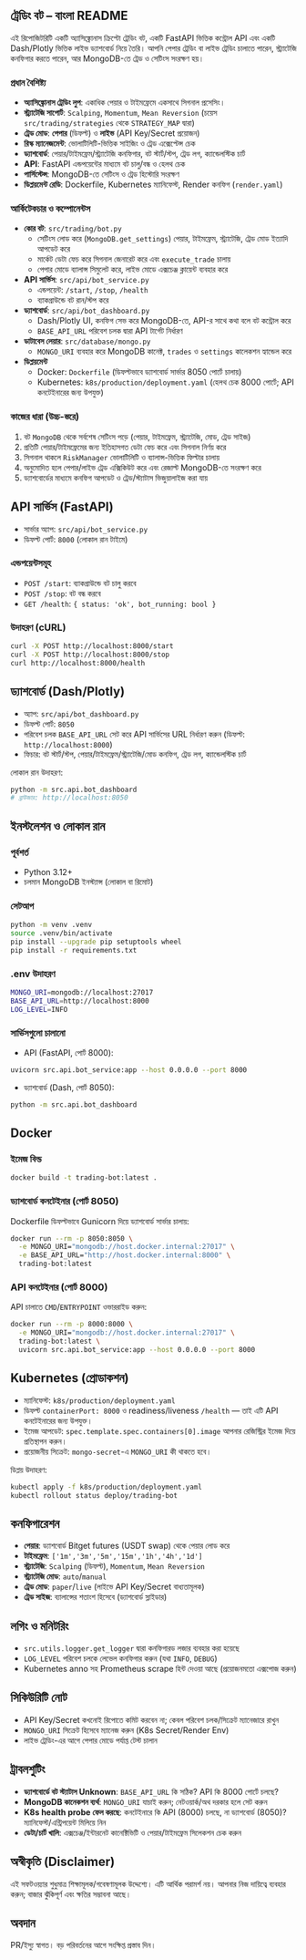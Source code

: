 ## ট্রেডিং বট – বাংলা README

এই রিপোজিটরিটি একটি অ্যাসিঙ্ক্রোনাস ক্রিপ্টো ট্রেডিং বট, একটি FastAPI ভিত্তিক কন্ট্রোল API এবং একটি Dash/Plotly ভিত্তিক লাইভ ড্যাশবোর্ড নিয়ে তৈরি। আপনি পেপার ট্রেডিং বা লাইভ ট্রেডিং চালাতে পারেন, স্ট্র্যাটেজি কনফিগার করতে পারেন, আর MongoDB-তে ট্রেড ও সেটিংস সংরক্ষণ হয়।

### প্রধান বৈশিষ্ট্য
- **অ্যাসিঙ্ক্রোনাস ট্রেডিং লুপ**: একাধিক পেয়ার ও টাইমফ্রেমে একসাথে সিগনাল প্রসেসিং।
- **স্ট্র্যাটেজি সাপোর্ট**: `Scalping`, `Momentum`, `Mean Reversion` (চয়েস `src/trading/strategies` থেকে `STRATEGY_MAP` দ্বারা)
- **ট্রেড মোড**: **পেপার** (ডিফল্ট) ও **লাইভ** (API Key/Secret প্রয়োজন)
- **রিস্ক ম্যানেজমেন্ট**: ভোলাটিলিটি-ভিত্তিক সাইজিং ও ট্রেড এক্সেপ্টেন্স চেক
- **ড্যাশবোর্ড**: পেয়ার/টাইমফ্রেম/স্ট্র্যাটেজি কনফিগার, বট স্টার্ট/স্টপ, ট্রেড লগ, ক্যান্ডেলস্টিক চার্ট
- **API**: FastAPI এন্ডপয়েন্টের মাধ্যমে বট চালু/বন্ধ ও হেলথ চেক
- **পার্সিস্টেন্স**: MongoDB-তে সেটিংস ও ট্রেড হিস্টোরি সংরক্ষণ
- **ডিপ্লয়মেন্ট রেডি**: Dockerfile, Kubernetes ম্যানিফেস্ট, Render কনফিগ (`render.yaml`)

### আর্কিটেকচার ও কম্পোনেন্টস
- **কোর বট**: `src/trading/bot.py`
  - সেটিংস লোড করে (`MongoDB.get_settings`) পেয়ার, টাইমফ্রেম, স্ট্র্যাটেজি, ট্রেড মোড ইত্যাদি আপডেট করে
  - মার্কেট ডেটা ফেচ করে সিগনাল জেনারেট করে এবং `execute_trade` চালায়
  - পেপার মোডে ব্যালান্স সিমুলেট করে, লাইভ মোডে এক্সচেঞ্জ ক্লায়েন্ট ব্যবহার করে
- **API সার্ভিস**: `src/api/bot_service.py`
  - এন্ডপয়েন্ট: `/start`, `/stop`, `/health`
  - ব্যাকগ্রাউন্ডে বট রান/স্টপ করে
- **ড্যাশবোর্ড**: `src/api/bot_dashboard.py`
  - Dash/Plotly UI, কনফিগ সেভ করে MongoDB-তে, API-র সাথে কথা বলে বট কন্ট্রোল করে
  - `BASE_API_URL` পরিবেশ চলক দ্বারা API টার্গেট নির্ধারণ
- **ডাটাবেস লেয়ার**: `src/database/mongo.py`
  - `MONGO_URI` ব্যবহার করে MongoDB কানেক্ট, `trades` ও `settings` কালেকশন হ্যান্ডেল করে
- **ডিপ্লয়মেন্ট**
  - Docker: `Dockerfile` (ডিফল্টভাবে ড্যাশবোর্ড সার্ভার 8050 পোর্টে চালায়)
  - Kubernetes: `k8s/production/deployment.yaml` (হেলথ চেক 8000 পোর্টে; API কনটেইনারের জন্য উপযুক্ত)

### কাজের ধারা (উচ্চ-স্তরে)
1. বট `MongoDB` থেকে সর্বশেষ সেটিংস পড়ে (পেয়ার, টাইমফ্রেম, স্ট্র্যাটেজি, মোড, ট্রেড সাইজ)
2. প্রতিটি পেয়ার/টাইমফ্রেমের জন্য ইতিহাসগত ডেটা ফেচ করে এবং সিগনাল নির্ণয় করে
3. সিগনাল থাকলে `RiskManager` ভোলাটিলিটি ও ব্যালান্স-ভিত্তিক ফিল্টার চালায়
4. অনুমোদিত হলে পেপার/লাইভ ট্রেড এক্সিকিউট করে এবং রেজাল্ট MongoDB-তে সংরক্ষণ করে
5. ড্যাশবোর্ডের মাধ্যমে কনফিগ আপডেট ও ট্রেড/স্ট্যাটাস ভিজুয়ালাইজ করা যায়

## API সার্ভিস (FastAPI)
- সার্ভার অ্যাপ: `src/api/bot_service.py`
- ডিফল্ট পোর্ট: `8000` (লোকাল রান টাইমে)

### এন্ডপয়েন্টসমূহ
- `POST /start`: ব্যাকগ্রাউন্ডে বট চালু করবে
- `POST /stop`: বট বন্ধ করবে
- `GET /health`: `{ status: 'ok', bot_running: bool }`

### উদাহরণ (cURL)
```bash
curl -X POST http://localhost:8000/start
curl -X POST http://localhost:8000/stop
curl http://localhost:8000/health
```

## ড্যাশবোর্ড (Dash/Plotly)
- অ্যাপ: `src/api/bot_dashboard.py`
- ডিফল্ট পোর্ট: `8050`
- পরিবেশ চলক `BASE_API_URL` সেট করে API সার্ভিসের URL নির্ধারণ করুন (ডিফল্ট: `http://localhost:8000`)
- ফিচার: বট স্টার্ট/স্টপ, পেয়ার/টাইমফ্রেম/স্ট্র্যাটেজি/মোড কনফিগ, ট্রেড লগ, ক্যান্ডেলস্টিক চার্ট

লোকাল রান উদাহরণ:
```bash
python -m src.api.bot_dashboard
# ব্রাউজার: http://localhost:8050
```

## ইনস্টলেশন ও লোকাল রান

### পূর্বশর্ত
- Python 3.12+
- চলমান MongoDB ইনস্ট্যান্স (লোকাল বা রিমোট)

### সেটআপ
```bash
python -m venv .venv
source .venv/bin/activate
pip install --upgrade pip setuptools wheel
pip install -r requirements.txt
```

### .env উদাহরণ
```bash
MONGO_URI=mongodb://localhost:27017
BASE_API_URL=http://localhost:8000
LOG_LEVEL=INFO
```

### সার্ভিসগুলো চালানো
- API (FastAPI, পোর্ট 8000):
```bash
uvicorn src.api.bot_service:app --host 0.0.0.0 --port 8000
```

- ড্যাশবোর্ড (Dash, পোর্ট 8050):
```bash
python -m src.api.bot_dashboard
```

## Docker

### ইমেজ বিল্ড
```bash
docker build -t trading-bot:latest .
```

### ড্যাশবোর্ড কনটেইনার (পোর্ট 8050)
Dockerfile ডিফল্টভাবে Gunicorn দিয়ে ড্যাশবোর্ড সার্ভার চালায়:
```bash
docker run --rm -p 8050:8050 \
  -e MONGO_URI="mongodb://host.docker.internal:27017" \
  -e BASE_API_URL="http://host.docker.internal:8000" \
  trading-bot:latest
```

### API কনটেইনার (পোর্ট 8000)
API চালাতে `CMD`/`ENTRYPOINT` ওভাররাইড করুন:
```bash
docker run --rm -p 8000:8000 \
  -e MONGO_URI="mongodb://host.docker.internal:27017" \
  trading-bot:latest \
  uvicorn src.api.bot_service:app --host 0.0.0.0 --port 8000
```

## Kubernetes (প্রোডাকশন)
- ম্যানিফেস্ট: `k8s/production/deployment.yaml`
- ডিফল্ট `containerPort: 8000` ও readiness/liveness `/health` — তাই এটি API কনটেইনারের জন্য উপযুক্ত।
- ইমেজ আপডেট: `spec.template.spec.containers[0].image` আপনার রেজিস্ট্রির ইমেজ দিয়ে প্রতিস্থাপন করুন।
- প্রয়োজনীয় সিক্রেট: `mongo-secret`-এ `MONGO_URI` কী থাকতে হবে।

ডিপ্লয় উদাহরণ:
```bash
kubectl apply -f k8s/production/deployment.yaml
kubectl rollout status deploy/trading-bot
```

## কনফিগারেশন
- **পেয়ার**: ড্যাশবোর্ড Bitget futures (USDT swap) থেকে পেয়ার লোড করে
- **টাইমফ্রেম**: `['1m','3m','5m','15m','1h','4h','1d']`
- **স্ট্র্যাটেজি**: `Scalping` (ডিফল্ট), `Momentum`, `Mean Reversion`
- **স্ট্র্যাটেজি মোড**: `auto`/`manual`
- **ট্রেড মোড**: `paper`/`live` (লাইভে API Key/Secret বাধ্যতামূলক)
- **ট্রেড সাইজ**: ব্যালান্সের শতাংশ হিসেবে (ড্যাশবোর্ড স্লাইডার)

## লগিং ও মনিটরিং
- `src.utils.logger.get_logger` দ্বারা কনফিগারড লজার ব্যবহার করা হয়েছে
- `LOG_LEVEL` পরিবেশ চলকে লেভেল কনফিগার করুন (যথা `INFO`, `DEBUG`)
- Kubernetes anno সহ Prometheus scrape হিন্ট দেওয়া আছে (প্রয়োজনমতো এক্সপোজ করুন)

## সিকিউরিটি নোট
- API Key/Secret কখনোই রিপোতে কমিট করবেন না; কেবল পরিবেশ চলক/সিক্রেট ম্যানেজারে রাখুন
- `MONGO_URI` সিক্রেট হিসেবে ম্যানেজ করুন (K8s Secret/Render Env)
- লাইভ ট্রেডিং-এর আগে পেপার মোডে পর্যাপ্ত টেস্ট চালান

## ট্রাবলশুটিং
- **ড্যাশবোর্ডে বট স্ট্যাটাস Unknown**: `BASE_API_URL` কি সঠিক? API কি 8000 পোর্টে চলছে?
- **MongoDB কানেকশন ব্যর্থ**: `MONGO_URI` যাচাই করুন; নেটওয়ার্ক/অথ দরকার হলে সেট করুন
- **K8s health probe ফেল করছে**: কনটেইনারে কি API (8000) চলছে, না ড্যাশবোর্ড (8050)? ম্যানিফেস্ট/এন্ট্রিপয়েন্ট মিলিয়ে নিন
- **ডেটা/চার্ট খালি**: এক্সচেঞ্জ/ইন্টারনেট কানেক্টিভিটি ও পেয়ার/টাইমফ্রেম সিলেকশন চেক করুন

## অস্বীকৃতি (Disclaimer)
এই সফটওয়্যার শুধুমাত্র শিক্ষামূলক/গবেষণামূলক উদ্দেশ্যে। এটি আর্থিক পরামর্শ নয়। আপনার নিজ দায়িত্বে ব্যবহার করুন; বাজার ঝুঁকিপূর্ণ এবং ক্ষতির সম্ভাবনা আছে।

## অবদান
PR/ইস্যু স্বাগত। বড় পরিবর্তনের আগে সংক্ষিপ্ত প্রস্তাব দিন।

